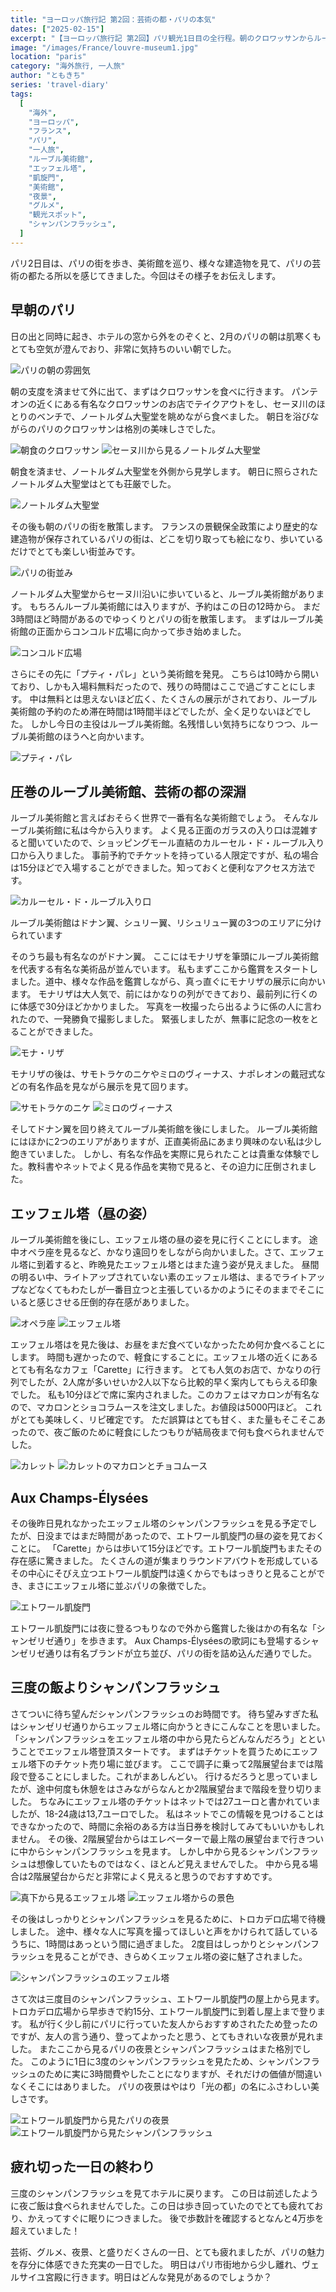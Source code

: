 ```yaml
---
title: "ヨーロッパ旅行記 第2回：芸術の都・パリの本気"
dates: ["2025-02-15"]
excerpt: "【ヨーロッパ旅行記 第2回】パリ観光1日目の全行程。朝のクロワッサンからルーブル美術館でのモナリザ鑑賞、エッフェル塔登頂の苦労と絶景、そして夜のシャンパンフラッシュ観賞まで。凱旋門からの夜景も堪能した4万歩の充実した一日。実際の割引情報や穴場スポットなど、パリ観光の実用的なヒントも満載。"
image: "/images/France/louvre-museum1.jpg"
location: "paris"
category: "海外旅行, 一人旅"
author: "ともきち"
series: 'travel-diary'
tags:
  [
    "海外",
    "ヨーロッパ",
    "フランス",
    "パリ",
    "一人旅",
    "ルーブル美術館",
    "エッフェル塔",
    "凱旋門",
    "美術館",
    "夜景",
    "グルメ",
    "観光スポット",
    "シャンパンフラッシュ",
  ]
---
```


パリ2日目は、パリの街を歩き、美術館を巡り、様々な建造物を見て、パリの芸術の都たる所以を感じてきました。今回はその様子をお伝えします。

## 早朝のパリ

日の出と同時に起き、ホテルの窓から外をのぞくと、2月のパリの朝は肌寒くもとても空気が澄んでおり、非常に気持ちのいい朝でした。

![パリの朝の雰囲気](/images/France/paris-sunrise.jpg)

朝の支度を済ませて外に出て、まずはクロワッサンを食べに行きます。
パンテオンの近くにある有名なクロワッサンのお店でテイクアウトをし、セーヌ川のほとりのベンチで、ノートルダム大聖堂を眺めながら食べました。
朝日を浴びながらのパリのクロワッサンは格別の美味しさでした。

![朝食のクロワッサン](/images/France/croissant.jpg)
![セーヌ川から見るノートルダム大聖堂](/images/France/notre-dame-cathedral1.jpg)

朝食を済ませ、ノートルダム大聖堂を外側から見学します。
朝日に照らされたノートルダム大聖堂はとても荘厳でした。

![ノートルダム大聖堂](/images/France/notre-dame-cathedral2.jpg)

その後も朝のパリの街を散策します。
フランスの景観保全政策により歴史的な建造物が保存されているパリの街は、どこを切り取っても絵になり、歩いているだけでとても楽しい街並みです。

![パリの街並み](/images/France/streetscape-of-paris.jpg)

ノートルダム大聖堂からセーヌ川沿いに歩いていると、ルーブル美術館があります。
もちろんルーブル美術館には入りますが、予約はこの日の12時から。
まだ3時間ほど時間があるのでゆっくりとパリの街を散策します。
まずはルーブル美術館の正面からコンコルド広場に向かって歩き始めました。

![コンコルド広場](/images/France/concorde-square.jpg)

さらにその先に「プティ・パレ」という美術館を発見。
こちらは10時から開いており、しかも入場料無料だったので、残りの時間はここで過ごすことにします。
中は無料とは思えないほど広く、たくさんの展示がされており、ルーブル美術館の予約のため滞在時間は1時間半ほどでしたが、全く足りないほどでした。
しかし今日の主役はルーブル美術館。名残惜しい気持ちになりつつ、ルーブル美術館のほうへと向かいます。

![プティ・パレ](/images/France/petit-palais.jpg)

## 圧巻のルーブル美術館、芸術の都の深淵

ルーブル美術館と言えばおそらく世界で一番有名な美術館でしょう。
そんなルーブル美術館に私は今から入ります。
よく見る正面のガラスの入り口は混雑すると聞いていたので、ショッピングモール直結のカルーセル・ド・ルーブル入り口から入りました。
事前予約でチケットを持っている人限定ですが、私の場合は15分ほどで入場することができました。知っておくと便利なアクセス方法です。

![カルーセル・ド・ルーブル入り口](/images/France/carrousel-de-louvre.jpg)

ルーブル美術館はドナン翼、シュリー翼、リシュリュー翼の3つのエリアに分けられています

そのうち最も有名なのがドナン翼。
ここにはモナリザを筆頭にルーブル美術館を代表する有名な美術品が並んでいます。
私もまずここから鑑賞をスタートしました。道中、様々な作品を鑑賞しながら、真っ直ぐにモナリザの展示に向かいます。
モナリザは大人気で、前にはかなりの列ができており、最前列に行くのに体感で30分ほどかかりました。
写真を一枚撮ったら出るように係の人に言われたので、一発勝負で撮影しました。
緊張しましたが、無事に記念の一枚をとることができました。

![モナ・リザ](/images/France/mona-lisa.jpg)

モナリザの後は、サモトラケのニケやミロのヴィーナス、ナポレオンの戴冠式などの有名作品を見ながら展示を見て回ります。

![サモトラケのニケ](/images/France/nike-of-samothrace.jpg)
![ミロのヴィーナス](/images/France/venus-de-milo.jpg)

そしてドナン翼を回り終えてルーブル美術館を後にしました。
ルーブル美術館にはほかに2つのエリアがありますが、正直美術品にあまり興味のない私は少し飽きていました。
しかし、有名な作品を実際に見られたことは貴重な体験でした。教科書やネットでよく見る作品を実物で見ると、その迫力に圧倒されました。

## エッフェル塔（昼の姿）

ルーブル美術館を後にし、エッフェル塔の昼の姿を見に行くことにします。
途中オペラ座を見るなど、かなり遠回りをしながら向かいました。さて、エッフェル塔に到着すると、昨晩見たエッフェル塔とはまた違う姿が見えました。
昼間の明るい中、ライトアップされていない素のエッフェル塔は、まるでライトアップなどなくてもわたしが一番目立つと主張しているかのようにそのままでそこにいると感じさせる圧倒的存在感がありました。

![オペラ座](/images/France/opera-house.jpg)
![エッフェル塔](/images/France/eiffel-tower.jpg)

エッフェル塔はを見た後は、お昼をまだ食べていなかったため何か食べることにします。
時間も遅かったので、軽食にすることに。エッフェル塔の近くにあるとても有名なカフェ「Carette」に行きます。
とても人気のお店で、かなりの行列でしたが、2人席が多いせいか2人以下なら比較的早く案内してもらえる印象でした。
私も10分ほどで席に案内されました。このカフェはマカロンが有名なので、マカロンとショコラムースを注文しました。お値段は5000円ほど。
これがとても美味しく、リピ確定です。
ただ誤算はとても甘く、また量もそこそこあったので、夜ご飯のために軽食にしたつもりが結局夜まで何も食べられませんでした。

![カレット](/images/France/carette.jpg)
![カレットのマカロンとチョコムース](/images/France/carrette-macarons-and-chocolate-mousse.jpg)

## Aux Champs-Élysées

その後昨日見れなかったエッフェル塔のシャンパンフラッシュを見る予定でしたが、日没まではまだ時間があったので、エトワール凱旋門の昼の姿を見ておくことに。
「Carette」からは歩いて15分ほどです。エトワール凱旋門もまたその存在感に驚きました。
たくさんの道が集まりラウンドアバウトを形成しているその中心にそびえ立つエトワール凱旋門は遠くからでもはっきりと見ることができ、まさにエッフェル塔に並ぶパリの象徴でした。

![エトワール凱旋門](/images/France/arc-de-triomphe-etoile.jpg)

エトワール凱旋門には夜に登るつもりなので外から鑑賞した後はかの有名な「シャンゼリゼ通り」を歩きます。
Aux Champs-Élyséesの歌詞にも登場するシャンゼリゼ通りは有名ブランドが立ち並び、パリの街を詰め込んだ通りでした。

## 三度の飯よりシャンパンフラッシュ

さてついに待ち望んだシャンパンフラッシュのお時間です。
待ち望みすぎた私はシャンゼリゼ通りからエッフェル塔に向かうときにこんなことを思いました。
「シャンパンフラッシュをエッフェル塔の中から見たらどんなんだろう」とということでエッフェル塔登頂スタートです。
まずはチケットを買うためにエッフェル塔下のチケット売り場に並びます。
ここで調子に乗って2階展望台までは階段で登ることにしました。これがまあしんどい。
行けるだろうと思っていましたが、途中何度も休憩をはさみながらなんとか2階展望台まで階段を登り切りました。
ちなみにエッフェル塔のチケットはネットでは27ユーロと書かれていましたが、18-24歳は13,7ユーロでした。
私はネットでこの情報を見つけることはできなかったので、時間に余裕のある方は当日券を検討してみてもいいかもしれません。
その後、2階展望台からはエレベーターで最上階の展望台まで行きついに中からシャンパンフラッシュを見ます。
しかし中から見るシャンパンフラッシュは想像していたものではなく、ほとんど見えませんでした。
中から見る場合は2階展望台からだと非常によく見えると思うのでおすすめです。

![真下から見るエッフェル塔](/images/France/eiffel-tower2.jpg)
![エッフェル塔からの景色](/images/France/view-from-the-eiffel-tower.jpg)

その後はしっかりとシャンパンフラッシュを見るために、トロカデロ広場で待機しました。
途中、様々な人に写真を撮ってほしいと声をかけられて話しているうちに、1時間はあっという間に過ぎました。
2度目はしっかりとシャンパンフラッシュを見ることができ、きらめくエッフェル塔の姿に魅了されました。

![シャンパンフラッシュのエッフェル塔](/images/France/champagne-flash-of-the-eiffel-tower.jpg)

さて次は三度目のシャンパンフラッシュ、エトワール凱旋門の屋上から見ます。
トロカデロ広場から早歩きで約15分、エトワール凱旋門に到着し屋上まで登ります。
私が行く少し前にパリに行っていた友人からおすすめされたため登ったのですが、友人の言う通り、登ってよかったと思う、とてもきれいな夜景が見れました。
またここから見るパリの夜景とシャンパンフラッシュはまた格別でした。
このように1日に3度のシャンパンフラッシュを見たため、シャンパンフラッシュのために実に3時間費やしたことになりますが、それだけの価値が間違いなくそこにはありました。
パリの夜景はやはり「光の都」の名にふさわしい美しさです。

![エトワール凱旋門から見たパリの夜景](/images/France/night-view-of-paris-from-arc-de-triomphe-etoile.jpg)
![エトワール凱旋門から見たシャンパンフラッシュ](/images/France/champagne-flash-of-the-eiffel-tower-from-arc-de-triomphe-etoile.jpg)

## 疲れ切った一日の終わり

三度のシャンパンフラッシュを見てホテルに戻ります。
この日は前述したように夜ご飯は食べられませんでした。この日は歩き回っていたのでとても疲れており、かえってすぐに眠りにつきました。
後で歩数計を確認するとなんと4万歩を超えていました！

芸術、グルメ、夜景、と盛りだくさんの一日、とても疲れましたが、パリの魅力を存分に体感できた充実の一日でした。
明日はパリ市街地から少し離れ、ヴェルサイユ宮殿に行きます。明日はどんな発見があるのでしょうか？

